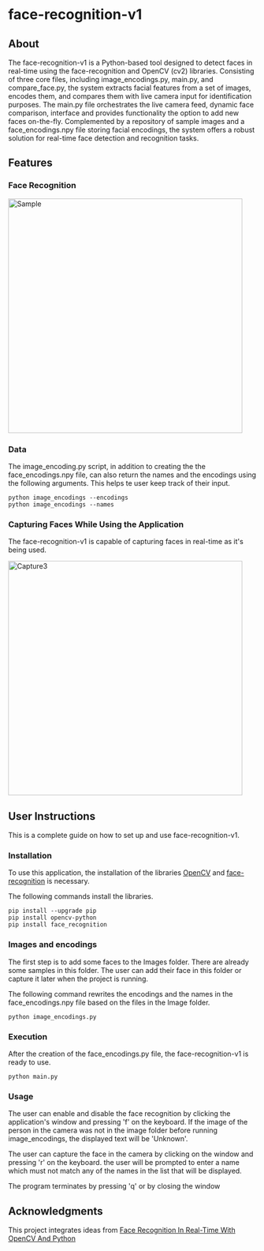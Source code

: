 # face-recognition-v1

## About

The face-recognition-v1 is a Python-based tool designed to detect faces in real-time using the face-recognition and OpenCV (cv2) libraries. Consisting of three core files, including image_encodings.py, main.py, and compare_face.py, the system extracts facial features from a set of images, encodes them, and compares them with live camera input for identification purposes. The main.py file orchestrates the live camera feed, dynamic face comparison, interface and provides functionality the option to add new faces on-the-fly. Complemented by a repository of sample images and a face_encodings.npy file storing facial encodings, the system offers a robust solution for real-time face detection and recognition tasks.

## Features
### Face Recognition
<img width="475" alt="Sample" src="https://github.com/Aristotelis03/face-recognition-v1/assets/122119588/af9e2564-7d3e-40b6-85d0-0ff051eb7351">

### Data
The image_encoding.py script, in addition to creating the the face_encodings.npy file, can also return the names and the encodings using the following arguments. This helps te user keep track of their input.
```
python image_encodings --encodings
python image_encodings --names
```

### Capturing Faces While Using the Application
The face-recognition-v1 is capable of capturing faces in real-time as it's being used.

<img width="475" alt="Capture3" src="https://github.com/Aristotelis03/face-recognition-v1/assets/122119588/e4db1d26-05d2-4494-93e1-c2eb694b41a2">


## User Instructions
This is a complete guide on how to set up and use face-recognition-v1.

### Installation
To use this application, the installation of the libraries [OpenCV](https://pypi.org/project/opencv-python/) and [face-recognition](https://pypi.org/project/face-recognition/) is necessary.

The following commands install the libraries.
```
pip install --upgrade pip
pip install opencv-python
pip install face_recognition
```

### Images and encodings 
The first step is to add some faces to the Images folder. There are already some samples in this folder. The user can add their face in this folder or capture it later when the project is running.

The following command rewrites the encodings and the names in the face_encodings.npy file based on the files in the Image folder.
```
python image_encodings.py
```
### Execution
After the creation of the face_encodings.py file, the face-recognition-v1 is ready to use.
```
python main.py
```
### Usage 
The user can enable and disable the face recognition by clicking the application's window and pressing 'f' on the keyboard. If the image of the person in the camera was not in the image folder before running image_encodings, the displayed text will be 'Unknown'.

The user can capture the face in the camera by clicking on the window and pressing 'r' on the keyboard. the user will be prompted to enter a name which must not match any of the names in the list that will be displayed.

The program terminates by pressing 'q' or by closing the window


## Acknowledgments
This project integrates ideas from [Face Recognition In Real-Time With OpenCV And Python](https://pysource.com/2021/08/16/face-recognition-in-real-time-with-opencv-and-python/)
